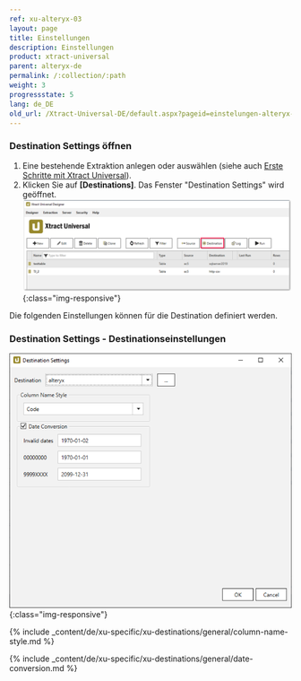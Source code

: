```yaml
---
ref: xu-alteryx-03
layout: page
title: Einstellungen
description: Einstellungen
product: xtract-universal
parent: alteryx-de
permalink: /:collection/:path
weight: 3
progressstate: 5
lang: de_DE
old_url: /Xtract-Universal-DE/default.aspx?pageid=einstelungen-alteryx-de
---
```


### Destination Settings öffnen

1. Eine bestehende Extraktion anlegen oder auswählen (siehe auch [Erste Schritte mit Xtract Universal](../../erste-schritte/eine-neue-extraktion-anlegen)).
2. Klicken Sie auf **[Destinations]**. Das Fenster "Destination Settings" wird geöffnet.
![Destination-settings](/img/content/xu/xu_designer_destination.png){:class="img-responsive"}

Die folgenden Einstellungen können für die Destination definiert werden. 
  
### Destination Settings - Destinationseinstellungen
![alteryx-configuration](/img/content/alteryx-configuration.PNG){:class="img-responsive"}

{% include _content/de/xu-specific/xu-destinations/general/column-name-style.md %}

{% include _content/de/xu-specific/xu-destinations/general/date-conversion.md %}

 

